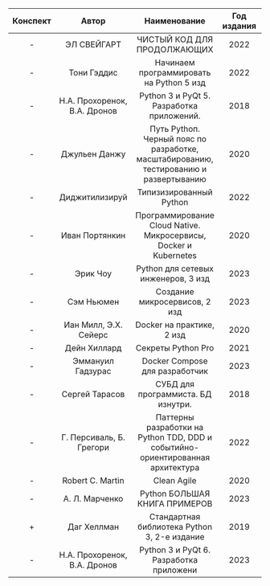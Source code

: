 | Конспект |             Автор             |                                     Наименование                                      | Год издания |                |
|:--------:|:-----------------------------:|:-------------------------------------------------------------------------------------:|:-----------:|:--------------:|
|    -     |          ЭЛ СВЕЙГАРТ          |                              ЧИСТЫЙ КОД ДЛЯ ПРОДОЛЖАЮЩИХ                              |    2022     |                |
|    -     |          Тони Гэддис          |                       Начинаем программировать на Python 5 изд                        |    2022     |      база      |
|    -     | Н.А. Прохоренок, В.А. Дронов  |                       Python 3 и PyQt 5. Разработка приложений.                       |    2018     |                |
|    -     |         Джульен Данжу         | Путь Pythoп. Черный пояс по разработке, масштабированию, тестированию и развертыванию |    2020     |                |
|    -     |        Диджитилизируй         |                                Типизизированный Python                                |    2022     |     typing     |
|    -     |        Иван Портянкин         |           Программирование Cloud Native. Микросервисы, Docker и Kubernetes            |    2020     |                |
|    -     |           Эрик Чоу            |                          Python для сетевых инженеров, 3 изд                          |    2023     |                |
|    -     |          Сэм Ньюмен           |                             Создание микросервисов, 2 изд                             |    2023     |                |
|    -     |     Иан Милл, Э.Х. Сейерс     |                               Docker на практике, 2 изд                               |    2020     |                |
|    -     |         Дейн Хиллард          |                                  Секреты Python Pro                                   |    2021     |                |
|    -     |       Эммануил Гадзурас       |                            Docker Compose для разработчик                             |    2023     |                |
|    -     |        Сергей Тарасов         |                          СУБД для программиста. БД изнутри.                           |    2018     |                |
|    -     |   Г. Персиваль, Б. Грегори    |    Паттерны разработки на Python TDD, DDD и событийно-ориентированная архитектура     |    2022     |                |
|    -     |       Robert C. Martin        |                                      Clean Agile                                      |    2020     |                |
|    -     |        А. Л. Марченко         |                             Python БОЛЬШАЯ КНИГА ПРИМЕРОВ                             |    2023     | dunder methods |
|    +     |          Даг Хеллман          |                     Стандартная библиотека Python 3, 2-е издание                      |    2019     |                |
|    -     | Н.А. Прохоренок, В.А. Дронов  |                        Python 3 и PyQt 6. Разработка приложени                        |    2023     |                |

